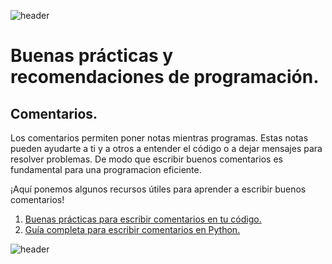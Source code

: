 
![header](/Tutoriales-IFC/assets/header.png)

# Buenas prácticas y recomendaciones de programación.


## Comentarios.

Los comentarios permiten poner notas mientras programas. Estas notas
pueden ayudarte a ti y a otros a entender el código o a dejar mensajes
para resolver problemas. De modo que escribir buenos comentarios es
fundamental para una programacion eficiente.

¡Aquí ponemos algunos recursos útiles para aprender a escribir buenos comentarios!

1. [Buenas prácticas para escribir comentarios en tu código.](https://stackoverflow.blog/2021/12/23/best-practices-for-writing-code-comments/)
2. [Guía completa para escribir comentarios en Python.](https://realpython.com/documenting-python-code/)

![header](/Tutoriales-IFC/assets/header.png)


